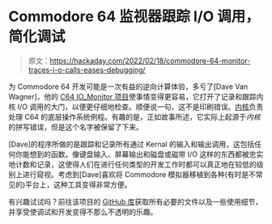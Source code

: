 # Commodore 64 监视器跟踪 I/O 调用，简化调试

> 原文：<https://hackaday.com/2022/02/18/commodore-64-monitor-traces-i-o-calls-eases-debugging/>

为 Commodore 64 开发可能是一次有益的逆向计算体验，多亏了[Dave Van Wagner]，他的 [C64 IO_Monitor 项目](https://techwithdave.davevw.com/2021/12/trace-c64-io-kernal-jump-table-calls.html)使事情变得更容易，它打开了记录和跟踪内核 I/O 调用的大门，以便更仔细地检查。顺便说一句，这不是印刷错误。[内核](https://en.wikipedia.org/wiki/KERNAL)负责处理 C64 的底层操作系统例程。有趣的是，正如故事所述，它实际上起源于*内核*的拼写错误，但是这个名字被保留了下来。

[Dave]的程序所做的是跟踪和记录所有通过 Kernal 的输入和输出调用，这包括任何你能想到的函数。像键盘输入、屏幕输出和磁盘或磁带 I/O 这样的东西都被忠实地计数和记录，这使得人们在进行任何类型的开发工作时都可以真正地在较低的级别上进行窥视。考虑到[Dave]喜欢将 Commodore 模拟器移植到各种(有时是不常见的)平台上，这种工具变得非常方便。

有兴趣试试吗？前往该项目的 [GitHub 库](https://github.com/davervw/c64-io_monitor)获取所有必要的文件以及一些使用细节，并享受使调试和开发变得不那么不透明的乐趣。
